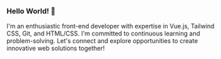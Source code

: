 ### Hello World! 👋

I'm an enthusiastic front-end developer with expertise in Vue.js, Tailwind CSS, Git, and HTML/CSS. I'm committed to continuous learning and problem-solving. Let's connect and explore opportunities to create innovative web solutions together!
